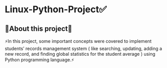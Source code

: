 # Linux-Python-Project✅
<h2>🔻About this project🔻<br></h2>
⚡In this project, some important concepts were covered to implement students’ records management
system ( like searching, updating, adding a new record, and finding global statistics for the student
average ) using Python programming language.⚡
